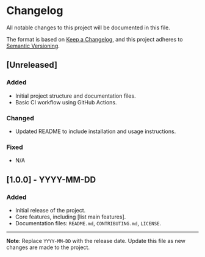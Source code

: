 
# Changelog

All notable changes to this project will be documented in this file.

The format is based on [Keep a Changelog](https://keepachangelog.com/en/1.0.0/), and this project adheres to [Semantic Versioning](https://semver.org/spec/v2.0.0.html).

## [Unreleased]
### Added
- Initial project structure and documentation files.
- Basic CI workflow using GitHub Actions.

### Changed
- Updated README to include installation and usage instructions.

### Fixed
- N/A

## [1.0.0] - YYYY-MM-DD
### Added
- Initial release of the project.
- Core features, including [list main features].
- Documentation files: `README.md`, `CONTRIBUTING.md`, `LICENSE`.

---

**Note**: Replace `YYYY-MM-DD` with the release date. Update this file as new changes are made to the project.

